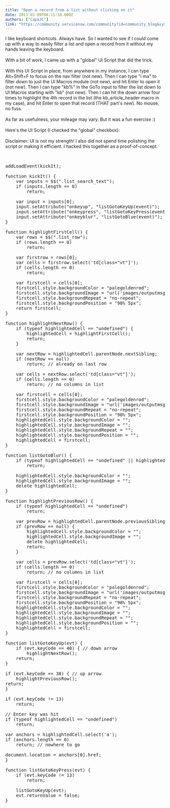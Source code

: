 ```yaml
---
title: "Open a record from a list without clicking on it"
date: 2013-03-09T06:11:18.000Z
authors: ["CapaJC"]
link: "https://community.servicenow.com/community?id=community_blog&sys_id=cbcda2e9dbd0dbc01dcaf3231f96198e"
---
```

<p>I like keyboard shortcuts. Always have. So I wanted to see if I could come up with a way to easily filter a list and open a record from it without my hands leaving the keyboard.<br /><br />With a bit of work, I came up with a "global" UI Script that did the trick.<br /><br />With this UI Script in place, from anywhere in my instance, I can type Alt+Shift+F to focus on the nav filter (not new). Then I can type "i ma" to filter down to just the UI Macros module (not new), and hit Enter to open it (not new). Then I can type "kb%" in the GoTo input to filter the list down to UI Macros starting with "kb" (not new). Then I can hit the down arrow four times to highlight the 4th record in the list (the kb_article_header macro in my case), and hit Enter to open that record (THAT part's new). No mouse, no fuss.<br /><br />As far as usefulness, your mileage may vary. But it was a fun exercise :)<br /><br />Here's the UI Script (I checked the "global" checkbox):<br /><br />Disclaimer: UI is not my strength! I also did not spend time polishing the script or making it efficient. I hacked this together as a proof-of-concept.<br /><pre __default_attr="plain" __jive_macro_name="code" class="jive_text_macro jive_macro_code"><br /><br />addLoadEvent(kickIt);<br /><br />function kickIt() {<br />    var inputs = $$(".list_search_text");<br />    if (inputs.length == 0)<br />        return;<br />   <br />    var input = inputs[0];<br />    input.setAttribute("onkeyup", "listGotoKeyUp(event)");<br />    input.setAttribute("onkeypress", "listGotoKeyPress(event)");<br />    input.setAttribute("onkeyblur", "listGotoBlue(event)");<br />}<br /><br />function highlightFirstCell() {<br />    var rows = $$(".list_row");<br />    if (rows.length == 0)<br />        return;<br />   <br />    var firstrow = rows[0];<br />    var cells = firstrow.select('td[class="vt"]');<br />    if (cells.length == 0)<br />        return;<br />   <br />    var firstcell = cells[0];<br />    firstcell.style.backgroundColor = "palegoldenrod";<br />    firstcell.style.backgroundImage = "url('images/outputmsg_success.gif')";<br />    firstcell.style.backgroundRepeat = "no-repeat";<br />    firstcell.style.backgroundPosition = "98% 5px";<br />    return firstcell;<br />}<br /><br />function highlightNextRow() {<br />    if (typeof highlightedCell == "undefined") {<br />        highlightedCell = highlightFirstCell();<br />        return;<br />    }<br />   <br />    var nextRow = highlightedCell.parentNode.nextSibling;<br />    if (nextRow == null)<br />        return; // already on last row<br />   <br />    var cells = nextRow.select('td[class="vt"]');<br />    if (cells.length == 0)<br />        return; // no columns in list<br />   <br />    var firstcell = cells[0];<br />    firstcell.style.backgroundColor = "palegoldenrod";<br />    firstcell.style.backgroundImage = "url('images/outputmsg_success.gif')";<br />    firstcell.style.backgroundRepeat = "no-repeat";<br />    firstcell.style.backgroundPosition = "98% 5px";<br />    highlightedCell.style.backgroundColor = "";<br />    highlightedCell.style.backgroundImage = "";<br />    highlightedCell.style.backgroundRepeat = "";<br />    highlightedCell.style.backgroundPosition = "";<br />    highlightedCell = firstcell;<br />}<br /><br />function listGotoBlur() {<br />    if (typeof highlightedCell == "undefined" || highlightedCell == null)<br />        return;<br />   <br />    highlightedCell.style.backgroundColor = "";<br />    highlightedCell.style.backgroundImage = "";<br />    delete highlightedCell;<br />}<br /><br />function highlightPreviousRow() {<br />    if (typeof highlightedCell == "undefined")<br />        return;<br />   <br />    var prevRow = highlightedCell.parentNode.previousSibling;<br />    if (prevRow == null) {<br />        highlightedCell.style.backgroundColor = "";<br />        highlightedCell.style.backgroundImage = "";<br />        delete highlightedCell;<br />        return;<br />    }<br />   <br />    var cells = prevRow.select('td[class="vt"]');<br />    if (cells.length == 0)<br />        return; // no columns in list<br />   <br />    var firstcell = cells[0];<br />    firstcell.style.backgroundColor = "palegoldenrod";<br />    firstcell.style.backgroundImage = "url('images/outputmsg_success.gif')";<br />    firstcell.style.backgroundRepeat = "no-repeat";<br />    firstcell.style.backgroundPosition = "98% 5px";<br />    highlightedCell.style.backgroundColor = "";<br />    highlightedCell.style.backgroundImage = "";<br />    highlightedCell.style.backgroundRepeat = "";<br />    highlightedCell.style.backgroundPosition = "";<br />    highlightedCell = firstcell;<br />}<br /><br />function listGotoKeyUp(evt) {<br />    if (evt.keyCode == 40) { // down arrow<br />        highlightNextRow();<br />    return;<br />}<br /><br />if (evt.keyCode == 38) { // up arrow<br />    highlightPreviousRow();<br />return;<br />}<br /><br />if (evt.keyCode != 13)<br />    return;<br /><br />// Enter key was hit<br />if (typeof highlightedCell == "undefined")<br />    return;<br /><br />var anchors = highlightedCell.select('a');<br />if (anchors.length == 0)<br />    return; // nowhere to go<br /><br />document.location = anchors[0].href;<br />}<br /><br />function listGotoKeyPress(evt) {<br />    if (evt.keyCode != 13)<br />        return;<br />   <br />    listGotoKeyUp(evt);<br />    evt.returnValue = false;<br />}<br /></pre></p>